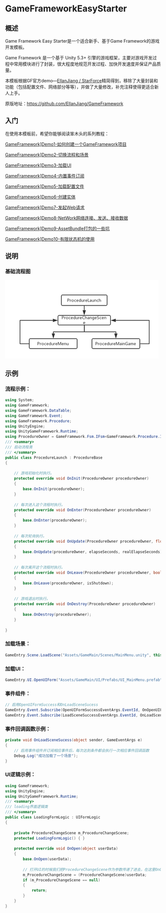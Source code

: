 # GameFrameworkEasyStarter

## 概述

Game Framework Easy Starter是一个适合新手、基于Game Framework的游戏开发模板。

Game Framework 是一个基于 Unity 5.3+ 引擎的游戏框架，主要对游戏开发过程中常用模块进行了封装，很大程度地规范开发过程、加快开发速度并保证产品质量。

本模板根据GF官方demo—[EllanJiang / StarForce](https://github.com/EllanJiang/StarForce)精简得到，移除了大量封装和功能（包括配置文件、网络部分等等），并做了大量修改，补充注释使得更适合新人上手。

原版地址：https://github.com/EllanJiang/GameFramework



## 入门

在使用本模板前，希望你能够阅读笨木头的系列教程：

[GameFramework\]Demo1-如何创建一个GameFramework项目](http://www.benmutou.com/archives/2535)

[GameFramework\]Demo2-切换流程和场景](http://www.benmutou.com/archives/2548)

[GameFramework\]Demo3-加载UI](http://www.benmutou.com/archives/2564)

[GameFramework\]Demo4-内置事件订阅](http://www.benmutou.com/archives/2571)

[GameFramework\]Demo5-加载配置文件](http://www.benmutou.com/archives/2579)

[GameFramework\]Demo6-创建实体](http://www.benmutou.com/archives/2587)

[GameFramework\]Demo7-发起Web请求](http://www.benmutou.com/archives/2603)

[GameFramework\]Demo8-NetWork网络连接、发送、接收数据](http://www.benmutou.com/archives/2630)

[GameFramework\]Demo9-AssetBundle打包的一些坑](http://www.benmutou.com/archives/2615)

[GameFramework\]Demo10-有限状态机的使用](http://www.benmutou.com/archives/2643)

## 说明

### 基础流程图

![Procedure](Procedure.png)

## 示例

### 流程示例：

```c#
using System;
using GameFramework;
using GameFramework.DataTable;
using GameFramework.Event;
using GameFramework.Procedure;
using UnityEngine;
using UnityGameFramework.Runtime;
using ProcedureOwner = GameFramework.Fsm.IFsm<GameFramework.Procedure.IProcedureManager>;
/// <summary>
/// 启动流程类
/// </summary>
public class ProcedureLaunch : ProcedureBase
{

    // 游戏初始化时执行。
    protected override void OnInit(ProcedureOwner procedureOwner)
    {
        base.OnInit(procedureOwner);
    }

    // 每次进入这个流程时执行。
    protected override void OnEnter(ProcedureOwner procedureOwner)
    {
        base.OnEnter(procedureOwner);
    }

    // 每次轮询执行。
    protected override void OnUpdate(ProcedureOwner procedureOwner, float elapseSeconds, float realElapseSeconds)
    {
        base.OnUpdate(procedureOwner, elapseSeconds, realElapseSeconds);
    }

    // 每次离开这个流程时执行。
    protected override void OnLeave(ProcedureOwner procedureOwner, bool isShutdown)
    {
        base.OnLeave(procedureOwner, isShutdown);
    }

    // 游戏退出时执行。
    protected override void OnDestroy(ProcedureOwner procedureOwner)
    {
        base.OnDestroy(procedureOwner);
    }

}
```
### 加载场景：

```c#
GameEntry.Scene.LoadScene("Assets/GameMain/Scenes/MainMenu.unity", this);
```

### 加载UI：

```c#
GameEntry.UI.OpenUIForm("Assets/GameMain/UI/Prefabs/UI_MainMenu.prefab", "Menu", 1, this);
```

### 事件组件：

```c#
// 启用OpenUIFormSuccess和OnLoadSceneSucess
GameEntry.Event.Subscribe(OpenUIFormSuccessEventArgs.EventId, OnOpenUIFormSuccess);
GameEntry.Event.Subscribe(LoadSceneSuccessEventArgs.EventId, OnLoadSceneSucess);
```

### 事件回调函数示例：

```C#
private void OnLoadSceneSucess(object sender, GameEventArgs e)
{
	// 启用事件组件并订阅相应事件后，每次达到条件都会执行一次相应事件回调函数
	Debug.Log("成功加载了一个场景");
}
```

### UI逻辑示例：

```c#
using GameFramework;
using UnityEngine;
using UnityGameFramework.Runtime;
/// <summary>
/// loading界面逻辑类
/// </summary>
public class LoadingFormLogic : UIFormLogic
{

    private ProcedureChangeScene m_ProcedureChangeScene;
    protected LoadingFormLogic() { }

    protected override void OnOpen(object userData)
    {
        base.OnOpen(userData);

        // 打开UI的时候我们把ProcedureChangeScene作为参数传递了进去，在这里OnOpen事件会把它传递过来
        m_ProcedureChangeScene = (ProcedureChangeScene)userData;
        if (m_ProcedureChangeScene == null)
        {
            return;
        }
    }
}
```
